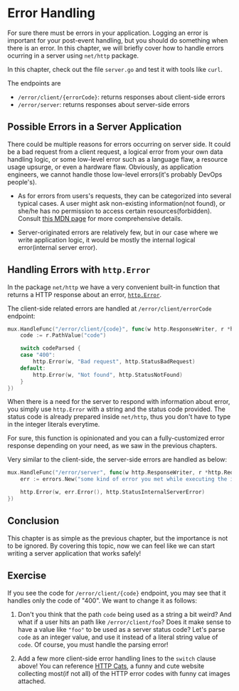 # Error Handling
For sure there must be errors in your application. Logging an error is important for your post-event handling, but you should do something when there is an error. In this chapter, we will briefly cover how to handle errors ocurring in a server using `net/http` package.

In this chapter, check out the file `server.go` and test it with tools like `curl`. 

The endpoints are
- `/error/client/{errorCode}`: returns responses about client-side errors
- `/error/server`: returns responses about server-side errors

## Possible Errors in a Server Application
There could be multiple reasons for errors occurring on server side. It could be a bad request from a client request, a logical error from your own data handling logic, or some low-level error such as a language flaw, a resource usage upsurge, or even a hardware flaw. Obviously, as application engineers, we cannot handle those low-level errors(it's probably DevOps people's). 

- As for errors from users's requests, they can be categorized into several typical cases. A user might ask non-existing information(not found), or she/he has no permission to access certain resources(forbidden). Consult [this MDN page](https://developer.mozilla.org/en-US/docs/Web/HTTP/Reference/Status#client_error_responses) for more comprehensive details.

- Server-originated errors are relatively few, but in our case where we write application logic, it would be mostly the internal logical error(internal server error). 

## Handling Errors with `http.Error`
In the package `net/http` we have a very convenient built-in function that returns a HTTP response about an error, [`http.Error`](https://pkg.go.dev/net/http#Error).

The client-side related errors are handled at `/error/client/errorCode` endpoint:

```go
mux.HandleFunc("/error/client/{code}", func(w http.ResponseWriter, r *http.Request) {
    code := r.PathValue("code")

    switch codeParsed {
    case "400":
        http.Error(w, "Bad request", http.StatusBadRequest)
    default:
        http.Error(w, "Not found", http.StatusNotFound)
    }
})
```
When there is a need for the server to respond with information about error, you simply use `http.Error` with a string and the status code provided. The status code is already prepared inside `net/http`, thus you don't have to type in the integer literals everytime.

For sure, this function is opinionated and you can a fully-customized error response depending on your need, as we saw in the previous chapters. 

Very similar to the client-side, the server-side errors are handled as below:

```go
mux.HandleFunc("/error/server", func(w http.ResponseWriter, r *http.Request) {
    err := errors.New("some kind of error you met while executing the internal logic")

    http.Error(w, err.Error(), http.StatusInternalServerError)
})
```

## Conclusion
This chapter is as simple as the previous chapter, but the importance is not to be ignored. By covering this topic, now we can feel like we can start writing a server application that works safely!

## Exercise
If you see the code for `/error/client/{code}` endpoint, you may see that it handles only the code of "400". We want to change it as follows:

1. Don't you think that the path `code` being used as a string a bit weird? And what if a user hits an path like `/error/client/foo`? Does it make sense to have a value like `"foo"` to be used as a server status code? Let's parse `code` as an integer value, and use it instead of a literal string value of `code`. Of course, you must handle the parsing error!

2. Add a few more client-side error handling lines to the `switch` clause above! You can reference [HTTP Cats](https://http.cat/), a funny and cute website collecting most(if not all) of the HTTP error codes with funny cat images attached. 
